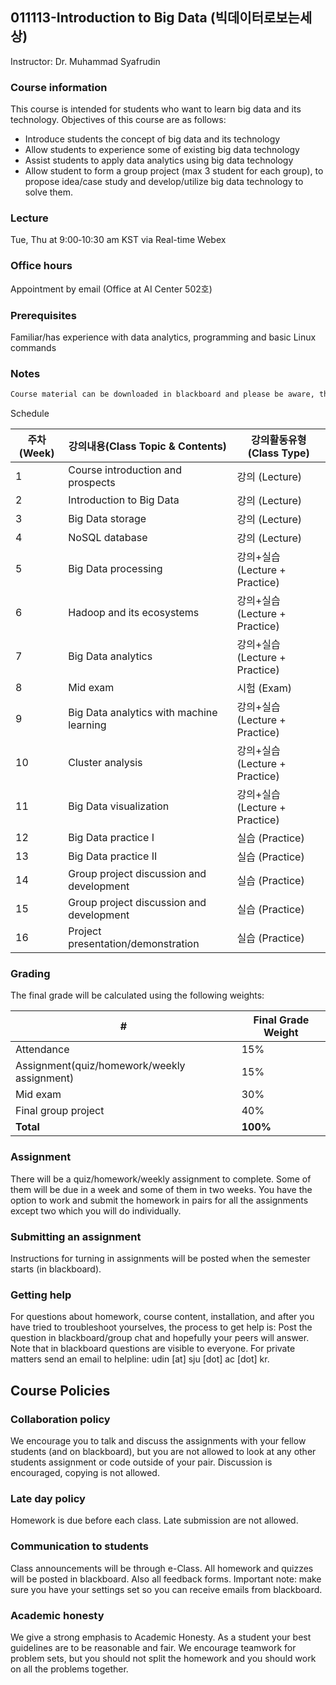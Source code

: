 ## 011113-Introduction to Big Data (빅데이터로보는세상)

Instructor: Dr. Muhammad Syafrudin

### Course information

This course is intended for students who want to learn big data and its technology. Objectives of this course are as follows:
- Introduce students the concept of big data and its technology
- Allow students to experience some of existing big data technology
- Assist students to apply data analytics using big data technology
- Allow student to form a group project (max 3 student for each group), to propose idea/case
study and develop/utilize big data technology to solve them.

### Lecture

Tue, Thu at 9:00‐10:30 am KST via Real-time Webex

### Office hours

Appointment by email (Office at AI Center 502호)

### Prerequisites

Familiar/has experience with data analytics, programming and basic Linux commands

### Notes

```markdown
Course material can be downloaded in blackboard and please be aware, that we will not publicly release the homework assignments this year.
```


Schedule

| 주차(Week)|	강의내용(Class Topic & Contents)|	강의활동유형(Class Type)|
| ------------- | ------------- | ------------- |
| 1	|Course introduction and prospects	| 강의 (Lecture)|
| 2	|Introduction to Big Data |강의 (Lecture)|
| 3	|Big Data storage|	강의 (Lecture)|
| 4	|NoSQL database|	강의 (Lecture)|
| 5	|Big Data processing|	강의+실습 (Lecture + Practice)|
| 6	|Hadoop and its ecosystems|	강의+실습 (Lecture + Practice)|
| 7	|Big Data analytics|	강의+실습 (Lecture + Practice)|
| 8 |Mid exam	|	시험 (Exam)|
| 9	|Big Data analytics with machine learning|	강의+실습 (Lecture + Practice)|
| 10	|Cluster analysis|	강의+실습 (Lecture + Practice)|
| 11	|Big Data visualization|	강의+실습 (Lecture + Practice)|
| 12	|Big Data practice I|	실습 (Practice)|
| 13	|Big Data practice II|	실습 (Practice)|
| 14	|Group project discussion and development|	실습 (Practice)|
| 15	|Group project discussion and development|	실습 (Practice)|
| 16	|Project presentation/demonstration|	실습 (Practice)|


### Grading

The final grade will be calculated using the following weights:

| # | Final Grade Weight |
| ------------- | ------------- |
| Attendance | 15% |
| Assignment(quiz/homework/weekly assignment) | 15% |
| Mid exam | 30% |
| Final group project | 40% |
| **Total** | **100%** |

### Assignment

There will be a quiz/homework/weekly assignment to complete. Some of them will be due in a week and some of them in two weeks. You have the option to work and submit the homework in pairs for all the assignments except two which you will do individually.

### Submitting an assignment

Instructions for turning in assignments will be posted when the semester starts (in blackboard).

### Getting help

For questions about homework, course content, installation, and after you have tried to troubleshoot yourselves, the process to get help is:
Post the question in blackboard/group chat and hopefully your peers will answer. Note that in blackboard questions are visible to everyone.
For private matters send an email to helpline: udin [at] sju [dot] ac [dot] kr.
## Course Policies

### Collaboration policy

We encourage you to talk and discuss the assignments with your fellow students (and on blackboard), but you are not allowed to look at any other students assignment or code outside of your pair. Discussion is encouraged, copying is not allowed.

### Late day policy

Homework is due before each class. Late submission are not allowed.

### Communication to students

Class announcements will be through e-Class. All homework and quizzes will be posted in blackboard. Also all feedback forms. Important note: make sure you have your settings set so you can receive emails from blackboard.

### Academic honesty

We give a strong emphasis to Academic Honesty. As a student your best guidelines are to be reasonable and fair. We encourage teamwork for problem sets, but you should not split the homework and you should work on all the problems together.
